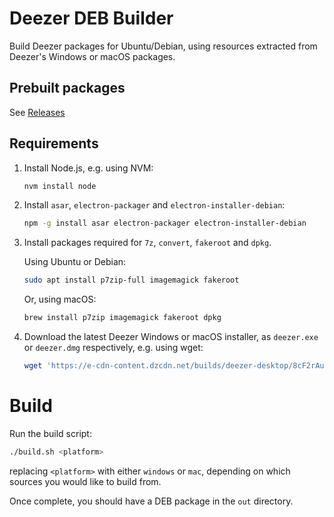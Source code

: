 # Deezer DEB Builder

Build Deezer packages for Ubuntu/Debian, using resources extracted from Deezer's Windows or macOS packages.

## Prebuilt packages

See [Releases](https://github.com/davidbailey00/deezer-deb-builder/releases)

## Requirements

1. Install Node.js, e.g. using NVM:

   ```sh
   nvm install node
   ```

2. Install `asar`, `electron-packager` and `electron-installer-debian`:

   ```sh
   npm -g install asar electron-packager electron-installer-debian
   ```

3. Install packages required for `7z`, `convert`, `fakeroot` and `dpkg`.

   Using Ubuntu or Debian:

   ```sh
   sudo apt install p7zip-full imagemagick fakeroot
   ```

   Or, using macOS:

   ```sh
   brew install p7zip imagemagick fakeroot dpkg
   ```

4. Download the latest Deezer Windows or macOS installer, as `deezer.exe` or `deezer.dmg` respectively, e.g. using wget:

   ```sh
   wget 'https://e-cdn-content.dzcdn.net/builds/deezer-desktop/8cF2rAuKxLcU1oMDmCYm8Uiqe19Ql0HTySLssdzLkQ9ZWHuDTp2JBtQOvdrFzWPA/darwin/x64/4.18.30/DeezerDesktop_4.18.30.dmg' -o deezer.dmg
   ```

# Build

Run the build script:

```sh
./build.sh <platform>
```

replacing `<platform>` with either `windows` or `mac`, depending on which sources you would like to build from.

Once complete, you should have a DEB package in the `out` directory.
